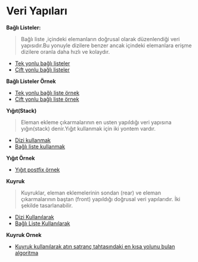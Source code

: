 # Veri Yapıları
 **Bağlı Listeler:**
> Bağlı liste ,içindeki elemanların doğrusal olarak düzenlendiği veri yapısıdır.Bu yonuyle dizilere benzer ancak içindeki 
elemanlara erişme dizilere oranla daha hızlı ve kolaydır.
* [Tek yonlu bağlı listeler](https://github.com/bekir1184/Veri_Yapilari/tree/master/src/Tek_yonlu_bagli_liste)
* [Çift yonlu bağlı listeler](https://github.com/bekir1184/Veri_Yapilari/tree/master/src/Cift_yonlu_bagli_liste)

**Bağlı Listeler Örnek**
 * [Tek yonlu bağlı liste örnek](https://github.com/bekir1184/Veri_Yapilari/tree/master/src/Tek_yonlu_bagli_liste_ornek)
 * [Cift yonlu bağlı liste örnek](https://github.com/bekir1184/Veri_Yapilari/tree/master/src/Dairsel_Bagli_Liste_Ornek)

**Yığıt(Stack)**
>Eleman ekleme çıkarmalarının en usten yapıldığı veri yapısına yığın(stack) denir.Yığıt kullanmak için iki yontem vardır.
* [Dizi kullanmak](https://github.com/bekir1184/Veri_Yapilari/tree/master/src/StackDizi#dizi-tabanlı-yığıt)
* [Bağlı liste kullanmak](https://github.com/bekir1184/Veri_Yapilari/tree/master/src/StackBagliListe#bağlı-liste-ile-yığıtstack-yapısı)

**Yığıt Örnek**
* [Yığıt postfix örnek](https://github.com/bekir1184/Veri_Yapilari/tree/master/src/StackOrnek#stack-ornek)

**Kuyruk**
>Kuyruklar, eleman eklemelerinin sondan (rear) ve eleman çıkarmalarının baştan (front) yapıldığı doğrusal veri yapılarıdır.
İki şekilde tasarlanabilir.
* [Dizi Kullanılarak](https://github.com/bekir1184/Veri_Yapilari/tree/master/src/KuyrukDizi)
* [Bağlı Liste Kullanılarak]()

**Kuyruk Ornek**
* [Kuyruk kullanılarak atın satranç tahtasındaki en kısa yolunu bulan algoritma](https://github.com/bekir1184/Veri_Yapilari/tree/master/src/kuyruk_ornek#satran%C3%A7-tahtas%C4%B1nda-at%C4%B1n-en-k%C4%B1sa-yol-hesab%C4%B1)
